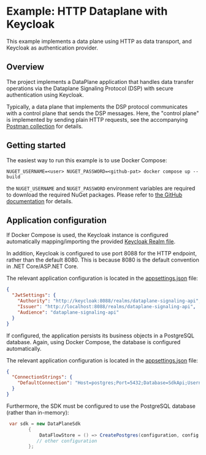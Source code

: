 # Example: HTTP Dataplane with Keycloak

This example implements a data plane using HTTP as data transport, and Keycloak as authentication provider.

## Overview

The project implements a DataPlane application that handles data transfer operations via the Dataplane Signaling
Protocol (DSP) with secure authentication using Keycloak.

Typically, a data plane that implements the DSP protocol communicates with a control plane that sends the DSP
messages. Here, the "control plane" is implemented by sending plain HTTP requests, see the
accompanying [Postman collection](./postman) for details.

## Getting started

The easiest way to run this example is to use Docker Compose:

```shell
NUGET_USERNAME=<user> NUGET_PASSWORD=<github-pat> docker compose up --build
```

the `NUGET_USERNAME` and `NUGET_PASSWORD` environment variables are required to download the required NuGet packages.
Please refer
to [the GitHub documentation](https://docs.github.com/en/packages/working-with-a-github-packages-registry/working-with-the-container-registry#authenticating-to-the-container-registry)
for details.

## Application configuration

If Docker Compose is used, the Keycloak instance is configured automatically mapping/importing the
provided [Keycloak Realm file](./keycloak/dataplane-api-realm.json).

In addition, Keycloak is configured to use port 8088 for the HTTP endpoint, rather than the default 8080. This is
because 8080 is the default convention in .NET Core/ASP.NET Core.

The relevant application configuration is located in the [appsettings.json](./appsettings.json) file:

```json
{
  "JwtSettings": {
    "Authority": "http://keycloak:8088/realms/dataplane-signaling-api",
    "Issuer": "http://localhost:8088/realms/dataplane-signaling-api",
    "Audience": "dataplane-signaling-api"
  }
}
```

If configured, the application persists its business objects in a PostgreSQL database. Again, using Docker Compose,
the database is configured automatically.

The relevant application configuration is located in the [appsettings.json](./appsettings.json) file:

```json
{
  "ConnectionStrings": {
    "DefaultConnection": "Host=postgres;Port=5432;Database=SdkApi;Username=postgres;Password=postgres"
  }
}
```

Furthermore, the SDK must be configured to use the PostgreSQL database (rather than in-memory):

```csharp
 var sdk = new DataPlaneSdk
        {
            DataFlowStore = () => CreatePostgres(configuration, config.RuntimeId),
           // other configuration
        };
```

